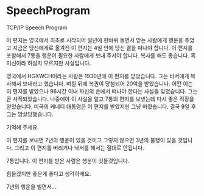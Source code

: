 # SpeechProgram
TCP/IP Speech Program

이 편지는 영국에서 최초로 시작되어 일년에 한바퀴 돌면서 받는 사람에게 행운을 주었고 지금은 당신에게로 옮겨진 이 편지는 4일 안에 당신 곁을 떠나야 합니다. 
이 편지를 포함해서 7통을 행운이 필요한 사람에게 보내 주셔야 합니다. 복사를 해도 좋습니다. 혹 미신이라 하실지 모르지만 사실입니다.

영국에서 HGXWCH이라는 사람은 1930년에 이 편지를 받았습니다. 
그는 비서에게 복사해서 보내라고 했습니다. 
며칠 뒤에 복권이 당첨되어 20억을 받았습니다. 
어떤 이는 이 편지를 받았으나 96시간 이내 자신의 손에서 떠나야 한다는 사실을 잊었습니다. 
그는 곧 사직되었습니다. 
나중에야 이 사실을 알고 7통의 편지를 보냈는데 다시 좋은 직장을 얻었습니다. 
미국의 케네디 대통령은 이 편지를 받았지만 그냥 버렸습니다. 
결국 9일 후 그는 암살당했습니다. 

기억해 주세요.

이 편지를 보내면 7년의 행운이 있을 것이고 그렇지 않으면 3년의 불행이 있을 것입니다. 
그리고 이 편지를 버리거나 낙서를 해서는 절대로 안됩니다. 

7통입니다. 이 편지를 받은 사람은 행운이 깃들것입니다. 

힘들겠지만 좋은게 좋다고 생각하세요. 

7년의 행운을 빌면서...
